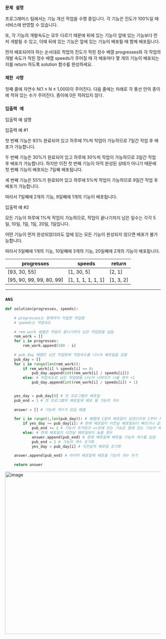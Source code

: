 ### `문제 설명`

프로그래머스 팀에서는 기능 개선 작업을 수행 중입니다. 각 기능은 진도가 100%일 때 서비스에 반영할 수 있습니다.

또, 각 기능의 개발속도는 모두 다르기 때문에 뒤에 있는 기능이 앞에 있는 기능보다 먼저 개발될 수 있고, 이때 뒤에 있는 기능은 앞에 있는 기능이 배포될 때 함께 배포됩니다.

먼저 배포되어야 하는 순서대로 작업의 진도가 적힌 정수 배열 progresses와 각 작업의 개발 속도가 적힌 정수 배열 speeds가 주어질 때 각 배포마다 몇 개의 기능이 배포되는지를 return 하도록 solution 함수를 완성하세요.

### `제한 사항`

첫째 줄에 자연수 N(1 ≤ N ≤ 1,000)이 주어진다. 다음 줄에는 차례로 각 풍선 안의 종이에 적혀 있는 수가 주어진다. 종이에 0은 적혀있지 않다.

### `입출력 예`

입출력 예 설명

입출력 예 #1

첫 번째 기능은 93% 완료되어 있고 하루에 1%씩 작업이 가능하므로 7일간 작업 후 배포가 가능합니다.

두 번째 기능은 30%가 완료되어 있고 하루에 30%씩 작업이 가능하므로 3일간 작업 후 배포가 가능합니다. 하지만 이전 첫 번째 기능이 아직 완성된 상태가 아니기 때문에 첫 번째 기능이 배포되는 7일째 배포됩니다.

세 번째 기능은 55%가 완료되어 있고 하루에 5%씩 작업이 가능하므로 9일간 작업 후 배포가 가능합니다.

따라서 7일째에 2개의 기능, 9일째에 1개의 기능이 배포됩니다.

입출력 예 #2

모든 기능이 하루에 1%씩 작업이 가능하므로, 작업이 끝나기까지 남은 일수는 각각 5일, 10일, 1일, 1일, 20일, 1일입니다. 

어떤 기능이 먼저 완성되었더라도 앞에 있는 모든 기능이 완성되지 않으면 배포가 불가능합니다.

따라서 5일째에 1개의 기능, 10일째에 3개의 기능, 20일째에 2개의 기능이 배포됩니다.

|progresses|speeds|return|
|---|---|---|
|[93, 30, 55]|	[1, 30, 5]	|[2, 1]|
|[95, 90, 99, 99, 80, 99]|[1, 1, 1, 1, 1, 1]|[1, 3, 2]|

----

### `ANS`

```python
def solution(progresses, speeds):
    
    # progresses는 현재까지 작업한 작업량
    # speeds는 작업속도
    
    # rem_work 배열은 작업이 끝나기까지 남은 작업량을 담음
    rem_work = []
    for i in progresses:
        rem_work.append(100 - i)
    
    # pub_day 배열은 남은 작업량에 작업속도를 나누어 배포일을 담음
    pub_day = []
    for i in range(len(rem_work)):
        if rem_work[i] % speeds[i] == 0:
            pub_day.append(int(rem_work[i] / speeds[i]))
        else: # 작업속도로 남은 작업량을 나누어 나머지가 나올 경우 +1
            pub_day.append(int(rem_work[i] / speeds[i]) + 1)

    
    yes_day = pub_day[0] # 첫 프로그램의 배포일
    pub_end = 1 # 첫 프로그램의 배포일에 배포 될 기능의 개수
    
    answer = [] # 기능의 개수가 담길 배열
    
    for i in range(1,len(pub_day)): # 배열에 1일차 배포일이 담겼으므로 1부터 시작
        if yes_day >= pub_day[i]: # 현재 배포일이 이전날 배포일보다 빠르거나 같을 경우
            pub_end += 1 # 기능이 추가된다 =>뒤에 있는 기능은 앞에 있는 기능이 배포될 때 함께 배포
        else: # 현재 배포일이 이전날 배포일보다 늦을 경우
            answer.append(pub_end) # 현재 배포일에 배포될 기능의 개수를 담음
            pub_end = 1 # 기능의 개수 초기화
            yes_day = pub_day[i] # 이전날의 배포일 초기화
            
    answer.append(pub_end) # 마지막 배포일에 배포될 기능의 개수 추가
    
    return answer


```


<img width="526" alt="image" src="https://user-images.githubusercontent.com/84978165/224469617-39e399e8-5ed8-4393-93b0-241b7916e495.png">

